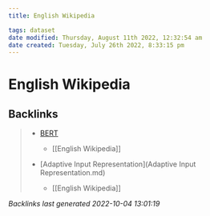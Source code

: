 ```yaml
---
title: English Wikipedia

tags: dataset 
date modified: Thursday, August 11th 2022, 12:32:54 am
date created: Tuesday, July 26th 2022, 8:33:15 pm
---
```


# English Wikipedia

## Backlinks

> - [BERT](BERT.md)
>   - [[English Wikipedia]]
>    
> - [Adaptive Input Representation](Adaptive Input Representation.md)
>   - [[English Wikipedia]]

_Backlinks last generated 2022-10-04 13:01:19_
